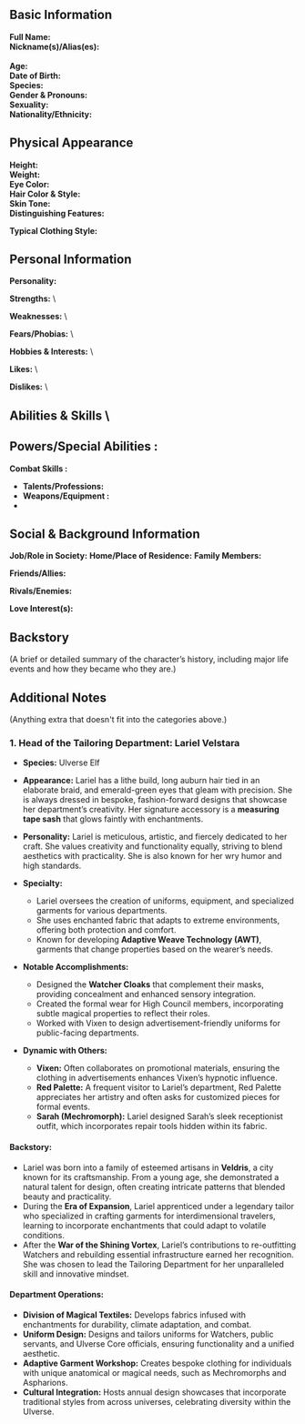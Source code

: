 ## **Basic Information**

**Full Name:**
\
**Nickname(s)/Alias(es):** \
 \
**Age:** \
**Date of Birth:** \
**Species:** \
**Gender & Pronouns:** \
**Sexuality:** \
**Nationality/Ethnicity:**

## **Physical Appearance**

**Height:** \
**Weight:** \
**Eye Color:** \
**Hair Color & Style:** \
**Skin Tone:** \
**Distinguishing Features:**

**Typical Clothing Style:**

## **Personal Information**

**Personality:**

**Strengths:** \

**Weaknesses:** \

**Fears/Phobias:** \

**Hobbies & Interests:** \

**Likes:** \

**Dislikes:** \

## **Abilities & Skills** \

## **Powers/Special Abilities :**

**Combat Skills :**

- **Talents/Professions:**
- **Weapons/Equipment :**
-

## **Social & Background Information**

**Job/Role in Society:**
**Home/Place of Residence:**
**Family Members:**

**Friends/Allies:**

**Rivals/Enemies:**

**Love Interest(s):**

## **Backstory**

(A brief or detailed summary of the character’s history, including major life events and how they became who they are.)

## **Additional Notes**

(Anything extra that doesn't fit into the categories above.)

### **1. Head of the Tailoring Department: Lariel Velstara**

- **Species:** Ulverse Elf
- **Appearance:** Lariel has a lithe build, long auburn hair tied in an elaborate braid, and emerald-green eyes that gleam with precision. She is always dressed in bespoke, fashion-forward designs that showcase her department’s creativity. Her signature accessory is a **measuring tape sash** that glows faintly with enchantments.
- **Personality:** Lariel is meticulous, artistic, and fiercely dedicated to her craft. She values creativity and functionality equally, striving to blend aesthetics with practicality. She is also known for her wry humor and high standards.
- **Specialty:**

  - Lariel oversees the creation of uniforms, equipment, and specialized garments for various departments.
  - She uses enchanted fabric that adapts to extreme environments, offering both protection and comfort.
  - Known for developing **Adaptive Weave Technology (AWT)**, garments that change properties based on the wearer’s needs.

- **Notable Accomplishments:**

  - Designed the **Watcher Cloaks** that complement their masks, providing concealment and enhanced sensory integration.
  - Created the formal wear for High Council members, incorporating subtle magical properties to reflect their roles.
  - Worked with Vixen to design advertisement-friendly uniforms for public-facing departments.

- **Dynamic with Others:**
  - **Vixen:** Often collaborates on promotional materials, ensuring the clothing in advertisements enhances Vixen’s hypnotic influence.
  - **Red Palette:** A frequent visitor to Lariel’s department, Red Palette appreciates her artistry and often asks for customized pieces for formal events.
  - **Sarah (Mechromorph):** Lariel designed Sarah’s sleek receptionist outfit, which incorporates repair tools hidden within its fabric.

#### **Backstory:**

- Lariel was born into a family of esteemed artisans in **Veldris**, a city known for its craftsmanship. From a young age, she demonstrated a natural talent for design, often creating intricate patterns that blended beauty and practicality.
- During the **Era of Expansion**, Lariel apprenticed under a legendary tailor who specialized in crafting garments for interdimensional travelers, learning to incorporate enchantments that could adapt to volatile conditions.
- After the **War of the Shining Vortex**, Lariel’s contributions to re-outfitting Watchers and rebuilding essential infrastructure earned her recognition. She was chosen to lead the Tailoring Department for her unparalleled skill and innovative mindset.

#### **Department Operations:**

- **Division of Magical Textiles:** Develops fabrics infused with enchantments for durability, climate adaptation, and combat.
- **Uniform Design:** Designs and tailors uniforms for Watchers, public servants, and Ulverse Core officials, ensuring functionality and a unified aesthetic.
- **Adaptive Garment Workshop:** Creates bespoke clothing for individuals with unique anatomical or magical needs, such as Mechromorphs and Aspharions.
- **Cultural Integration:** Hosts annual design showcases that incorporate traditional styles from across universes, celebrating diversity within the Ulverse.
